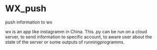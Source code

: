 # WX_push

push information to wx 
 
wx is an app like instagramm in China. 
This .py can be run on a cloud server, to send information to specific account, to aware user about the state of the server or some outputs of runningprogramms.
